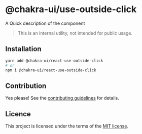 # @chakra-ui/use-outside-click

A Quick description of the component

> This is an internal utility, not intended for public usage.

## Installation

```sh
yarn add @chakra-ui/react-use-outside-click
# or
npm i @chakra-ui/react-use-outside-click
```

## Contribution

Yes please! See the
[contributing guidelines](https://github.com/incmix-ui/incmix-ui/blob/master/CONTRIBUTING.md)
for details.

## Licence

This project is licensed under the terms of the
[MIT license](https://github.com/incmix-ui/incmix-ui/blob/master/LICENSE).
